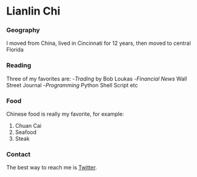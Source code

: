 # Lianlin Chi

### Geography

I moved from China, lived in Cincinnati for 12 years, then moved to central Florida

### Reading
Three of my favorites are:
-*Trading* by Bob Loukas
-*Financial News* Wall Street Journal
-*Programming* Python Shell Script etc

### Food

Chinese food is really my favorite, for example:
1. Chuan Cai
2. Seafood
3. Steak

### Contact

The best way to reach me is [Twitter](https://twitter.com/LIANLINCHI).

